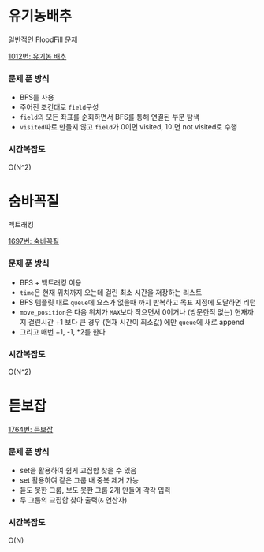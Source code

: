 # 유기농배추

일반적인 FloodFill 문제

[1012번: 유기농 배추](http://boj.kr/1012)

### 문제 푼 방식

- BFS를 사용
- 주어진 조건대로 `field`구성
- `field`의 모든 좌표를 순회하면서 BFS를 통해 연결된 부분 탐색
- `visited`따로 만들지 않고 `field`가 0이면 visited, 1이면 not visited로 수행

### 시간복잡도

O(N^2)

# 숨바꼭질

백트래킹

[1697번: 숨바꼭질](http://boj.kr/1697)

### 문제 푼 방식

- BFS + 백트래킹 이용
- `time`은 현재 위치까지 오는데 걸린 최소 시간을 저장하는 리스트
- BFS 템플릿 대로 `queue`에 요소가 없을때 까지 반복하고 목표 지점에 도달하면 리턴
- `move_position`은 다음 위치가 `MAX`보다 작으면서 0이거나 (방문한적 없는) 현재까지 걸린시간 +1 보다 큰 경우 (현재 시간이 최소값) 에만 `queue`에 새로 append
- 그리고 매번 +1, -1, *2를 한다

### 시간복잡도

O(N^2)

# 듣보잡

[1764번: 듣보잡](http://boj.kr/1764)

### 문제 푼 방식

- set을 활용하여 쉽게 교집합 찾을 수 있음
- set 활용하여 같은 그룹 내 중복 제거 가능
- 듣도 못한 그룹, 보도 못한 그룹 2개 만들어 각각 입력
- 두 그룹의 교집합 찾아 출력(`&` 연산자)

### 시간복잡도

O(N)